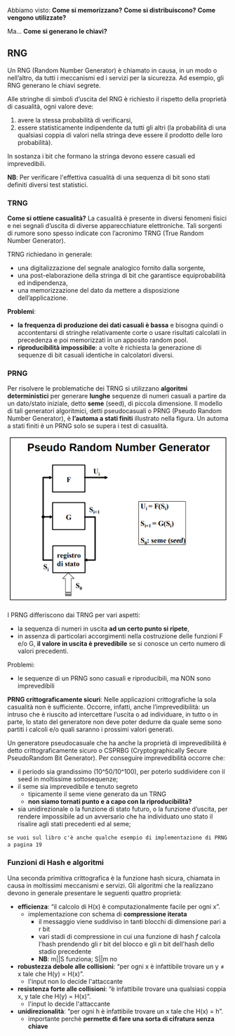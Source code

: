 Abbiamo visto:
**Come si memorizzano?**
**Come si distribuiscono?**
**Come vengono utilizzate?**

Ma...
**Come si generano le chiavi?**


## RNG
Un RNG (Random Number Generator) è chiamato in causa, in un modo o nell’altro, da tutti i meccanismi ed i servizi per la sicurezza. Ad esempio, gli RNG generano le chiavi segrete.

Alle stringhe di simboli d’uscita del RNG è richiesto il rispetto della proprietà di casualità, ogni valore deve:
1. avere la stessa probabilità di verificarsi,
2. essere statisticamente indipendente da tutti gli altri (la probabilità di una qualsiasi coppia di valori nella stringa deve essere il prodotto delle loro probabilità).

In sostanza i bit che formano la stringa devono essere casuali ed imprevedibili.

**NB**: Per verificare l'effettiva casualità di una sequenza di bit sono stati definiti diversi test statistici. 



### TRNG
**Come si ottiene casualità?**
La casualità è presente in diversi fenomeni fisici e nei segnali d’uscita di diverse apparecchiature elettroniche. Tali sorgenti di rumore sono spesso
indicate con l’acronimo TRNG (True Random Number Generator). 

TRNG richiedano in generale:
- una digitalizzazione del segnale analogico fornito dalla sorgente,
- una post-elaborazione della stringa di bit che garantisce equiprobabilità ed indipendenza,
- una memorizzazione del dato da mettere a disposizione dell’applicazione. 

**Problemi**:
-  **la frequenza di produzione dei dati casuali è bassa** e bisogna quindi o accontentarsi di stringhe relativamente corte o usare risultati calcolati in precedenza e poi memorizzati in un apposito random pool. 
- **riproducibilità impossibile**: a volte è richiesta la generazione di sequenze di bit casuali identiche in calcolatori diversi. 


### PRNG
Per risolvere le problematiche dei TRNG si utilizzano **algoritmi deterministici** per generare **lunghe** sequenze di numeri casuali a partire da un dato/stato iniziale, detto **seme** (seed), di piccola dimensione. Il modello di tali generatori algoritmici, detti pseudocasuali o PRNG (Pseudo Random Number Generator), è **l’automa a stati finiti** illustrato nella figura. Un automa a stati finiti è un PRNG solo se supera i test di casualità.

![alt text](immagini/PRNG.png)

I PRNG differiscono dai TRNG per vari aspetti:
- la sequenza di numeri in uscita **ad un certo punto si ripete**,
- in assenza di particolari accorgimenti nella costruzione delle funzioni F e/o G, **il valore in uscita è prevedibile** se si conosce un certo numero di valori precedenti. 

Problemi:
- le sequenze di un PRNG sono casuali e riproducibili, ma NON sono imprevedibili

**PRNG crittograficamente sicuri**:
Nelle applicazioni crittografiche la sola casualità non è sufficiente. Occorre, infatti, anche l’imprevedibilità: un intruso che è riuscito ad intercettare l’uscita o ad individuare, in tutto o in parte, lo stato del generatore non deve poter dedurre da quale seme sono partiti i calcoli e/o quali saranno i prossimi valori generati.

Un generatore pseudocasuale che ha anche la proprietà di imprevedibilità è detto crittograficamente sicuro o CSPRBG (Cryptographically Secure PseudoRandom Bit Generator). Per conseguire imprevedibilità occorre che:
- il periodo sia grandissimo (10^50/10^100), per poterlo suddividere con il seed in moltissime sottosequenze;
- il seme sia imprevedibile e tenuto segreto
    - tipicamente il seme viene generato da un TRNG
    - **non siamo tornati punto e a capo con la riproducibilità?**
- sia unidirezionale o la funzione di stato futuro, o la funzione d’uscita, per rendere impossibile ad un avversario che ha individuato uno stato il risalire agli stati precedenti ed al seme; 

```
se vuoi sul libro c'è anche qualche esempio di implementazione di PRNG a pagina 19
```



### Funzioni di Hash e algoritmi 
Una seconda primitiva crittografica è la funzione hash sicura, chiamata in causa in moltissimi meccanismi e servizi. Gli algoritmi che la realizzano devono in generale presentare le seguenti quattro proprietà:
- **efficienza**: “il calcolo di H(x) è computazionalmente facile per ogni x”.
    - implementazione con schema di **compressione iterata**
        - il messaggio viene suddiviso in tanti blocchi di dimensione pari a r bit
        - vari stadi di compressione in cui una funzione di hash *f* calcola l'hash prendendo gli r bit del blocco e gli *n* bit dell'hash dello stadio precedente
        - **NB**: m||S funziona; S||m no
- **robustezza debole alle collisioni**: “per ogni x è infattibile trovare un y ≠ x tale che H(y) = H(x)”.
    - l'input non lo decide l'attaccante
- **resistenza forte alle collisioni**: “è infattibile trovare una qualsiasi coppia x, y tale che H(y) = H(x)”.
    - l'input lo decide l'attaccante
- **unidirezionalità**: “per ogni h è infattibile trovare un x tale che H(x) = h”.
    - importante perchè **permette di fare una sorta di cifratura senza chiave**




